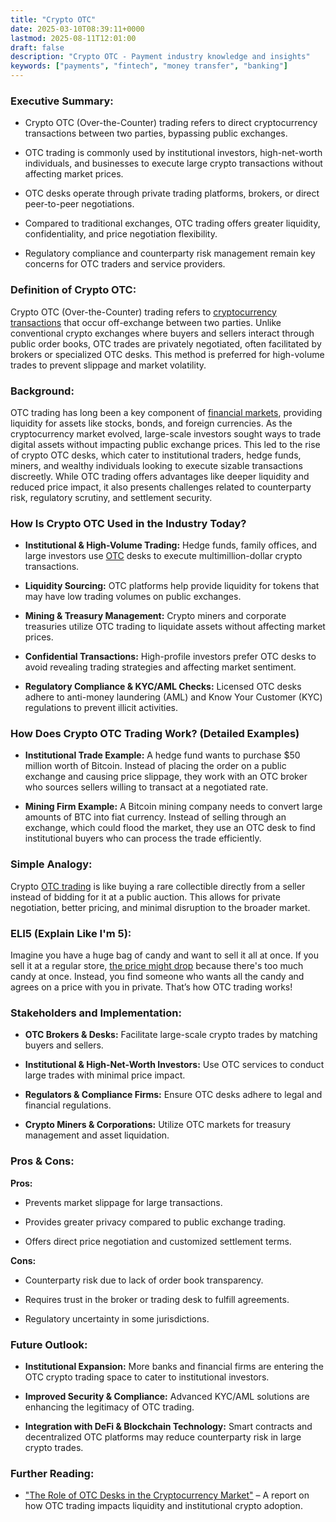 ```yaml
---
title: "Crypto OTC"
date: 2025-03-10T08:39:11+0000
lastmod: 2025-08-11T12:01:00
draft: false
description: "Crypto OTC - Payment industry knowledge and insights"
keywords: ["payments", "fintech", "money transfer", "banking"]
---
```


### Executive Summary:

- Crypto OTC (Over-the-Counter) trading refers to direct cryptocurrency transactions between two parties, bypassing public exchanges.

- OTC trading is commonly used by institutional investors, high-net-worth individuals, and businesses to execute large crypto transactions without affecting market prices.

- OTC desks operate through private trading platforms, brokers, or direct peer-to-peer negotiations.

- Compared to traditional exchanges, OTC trading offers greater liquidity, confidentiality, and price negotiation flexibility.

- Regulatory compliance and counterparty risk management remain key concerns for OTC traders and service providers.

### Definition of Crypto OTC:

Crypto OTC (Over-the-Counter) trading refers to [cryptocurrency transactions](https://faisalkhanllc.xyz/resources/payments-wiki/c/currency-transaction-report-ctr/) that occur off-exchange between two parties. Unlike conventional crypto exchanges where buyers and sellers interact through public order books, OTC trades are privately negotiated, often facilitated by brokers or specialized OTC desks. This method is preferred for high-volume trades to prevent slippage and market volatility.

### Background:

OTC trading has long been a key component of [financial markets](https://faisalkhanllc.xyz/resources/payments-wiki/f/financial-markets/), providing liquidity for assets like stocks, bonds, and foreign currencies. As the cryptocurrency market evolved, large-scale investors sought ways to trade digital assets without impacting public exchange prices. This led to the rise of crypto OTC desks, which cater to institutional traders, hedge funds, miners, and wealthy individuals looking to execute sizable transactions discreetly. While OTC trading offers advantages like deeper liquidity and reduced price impact, it also presents challenges related to counterparty risk, regulatory scrutiny, and settlement security.

### How Is Crypto OTC Used in the Industry Today?

- **Institutional & High-Volume Trading:** Hedge funds, family offices, and large investors use [OTC](https://faisalkhanllc.xyz/resources/payments-wiki/o/over-the-counter-otc/) desks to execute multimillion-dollar crypto transactions.

- **Liquidity Sourcing:** OTC platforms help provide liquidity for tokens that may have low trading volumes on public exchanges.

- **Mining & Treasury Management:** Crypto miners and corporate treasuries utilize OTC trading to liquidate assets without affecting market prices.

- **Confidential Transactions:** High-profile investors prefer OTC desks to avoid revealing trading strategies and affecting market sentiment.

- **Regulatory Compliance & KYC/AML Checks:** Licensed OTC desks adhere to anti-money laundering (AML) and Know Your Customer (KYC) regulations to prevent illicit activities.

### How Does Crypto OTC Trading Work? (Detailed Examples)

- **Institutional Trade Example:** A hedge fund wants to purchase $50 million worth of Bitcoin. Instead of placing the order on a public exchange and causing price slippage, they work with an OTC broker who sources sellers willing to transact at a negotiated rate.

- **Mining Firm Example:** A Bitcoin mining company needs to convert large amounts of BTC into fiat currency. Instead of selling through an exchange, which could flood the market, they use an OTC desk to find institutional buyers who can process the trade efficiently.

### Simple Analogy:

Crypto [OTC trading](https://faisalkhanllc.xyz/resources/payments-wiki/o/otc-trading/) is like buying a rare collectible directly from a seller instead of bidding for it at a public auction. This allows for private negotiation, better pricing, and minimal disruption to the broader market.

### ELI5 (Explain Like I'm 5):

Imagine you have a huge bag of candy and want to sell it all at once. If you sell it at a regular store, [the price might drop](https://faisalkhanllc.xyz/resources/payments-wiki/s/selling-volatility/) because there's too much candy at once. Instead, you find someone who wants all the candy and agrees on a price with you in private. That’s how OTC trading works!

### Stakeholders and Implementation:

- **OTC Brokers & Desks:** Facilitate large-scale crypto trades by matching buyers and sellers.

- **Institutional & High-Net-Worth Investors:** Use OTC services to conduct large trades with minimal price impact.

- **Regulators & Compliance Firms:** Ensure OTC desks adhere to legal and financial regulations.

- **Crypto Miners & Corporations:** Utilize OTC markets for treasury management and asset liquidation.

### Pros & Cons:

**Pros:**

- Prevents market slippage for large transactions.

- Provides greater privacy compared to public exchange trading.

- Offers direct price negotiation and customized settlement terms.

**Cons:**

- Counterparty risk due to lack of order book transparency.

- Requires trust in the broker or trading desk to fulfill agreements.

- Regulatory uncertainty in some jurisdictions.

### Future Outlook:

- **Institutional Expansion:** More banks and financial firms are entering the OTC crypto trading space to cater to institutional investors.

- **Improved Security & Compliance:** Advanced KYC/AML solutions are enhancing the legitimacy of OTC trading.

- **Integration with DeFi & Blockchain Technology:** Smart contracts and decentralized OTC platforms may reduce counterparty risk in large crypto trades.

### Further Reading:

- ["The Role of OTC Desks in the Cryptocurrency Market"](https://finchtrade.com/blog/what-is-an-otc-desk-and-how-does-it-work#:~:text=In%20the%20context%20of%20cryptocurrency,are%20conducted%20discreetly%20and%20efficiently.) – A report on how OTC trading impacts liquidity and institutional crypto adoption.
